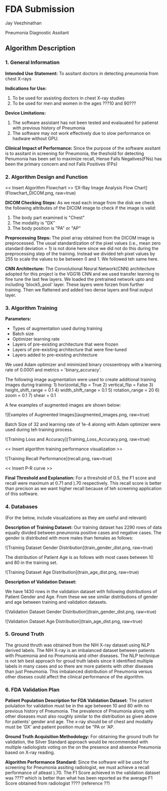 # FDA  Submission
Jay Veezhinathan

Pneumonia Diagnostic Assitant

## Algorithm Description 

### 1. General Information

**Intended Use Statement:** 
To assitant doctors in detecting pneumonia from chest X-rays

**Indications for Use:**
1) To be used for assisting doctors in chest X-ray studies
2) To be used for men and women in the ages ???10 and 90??? 

**Device Limitations:**
1)  The software assistant has not been tested and evalauated for patienst with 
    previous history of Pneumonia
2)  The software may not work effectively due to slow performance on hadware without GPU.

**Clinical Impact of Performance:**
Since the purpose of the software assitant is to assitant in screening for Pneumonia, the theshold for 
detecting Penumonia has been set to maximize recall,  Hense Falls Negatives(FNs) has been the primary concern and not 
Falls Positives (FPs)

### 2. Algorithm Design and Function

<< Insert Algorithm Flowchart >>
![X-Ray Image Analysis Flow Chart](Flowchart_DICOM.png, raw=true)

**DICOM Checking Steps:**
As we read each image from the disk we check the following attributes of the DICOM image to check if the 
image is valid:

1) The body part examined is "Chest"
2) The modality is "DX"
3) The body position is "PA" or "AP"

**Preprocessing Steps:**
The pixel array obtained from the DICOM image is preprocessed.  The usual standardization of the pixel values (i.e., mean zero standard deviation = 1) is not done here since we did not do this during the preprocessing step of the training.  Instead we divided teh pixel values by 255 to scale the values to be between 0 and 1.  We followed teh same here.  

**CNN Architecture:**
The Convolutional Neural Network(CNN) architecture adopted for this project is the VGG16 CNN and we used transfer learning 
to fine tune the last few layers.  We loaded the pretrained network upto and including 'block5_pool' layer.  These layers were forzen from further training.  Then we flattened and added two dense layers and final output layer.  

### 3. Algorithm Training

**Parameters:**
* Types of augmentation used during training
* Batch size
* Optimizer learning rate
* Layers of pre-existing architecture that were frozen
* Layers of pre-existing architecture that were fine-tuned
* Layers added to pre-existing architecture

We used Adam optimizer and minimized binary crossentropy with a learning rate of 0.0001 and metrics = 'binary_accuracy'.

The following image augmentation were used to create additional training images during training:
    1) horizontal_flip = True 
    2) vertical_flip = False
    3) height_shift_range = 0.1
    4) width_shift_range = 0.1
    5) rotation_range  = 20
    6) zoom = 0.1
    7) shear = 0.1
    
 A few examples of augmented images are shown below:
 
![Examples of Augmented Images](augmented_images.png, raw=true)

 
 Batch Size of 32 and learning rate of 1e-4 alonng with Adam optimizer were used during teh training process.
 
![Training Loss and Accuracy](Training_Loss_Accuracy.png, raw=true)

<< Insert algorithm training performance visualization >> 

![Training Recall Performance](recall.png, raw=true)

<< Insert P-R curve >>

**Final Threshold and Explanation:**
For a threshold of 0.5, the F1 score and recall were maximum at 0.71 and ).70 respectively.  This recall score is better than precison as we want higher recall because of teh screening application of this software.  

### 4. Databases
 (For the below, include visualizations as they are useful and relevant)

**Description of Training Dataset:** 
Our training dataset has 2290 rows of data equally divided between pneumonia positive cases and negative cases.  The gender is distributed with more males than females as follows:

![Training Dataset Gender Distribution](train_gender_dist.png, raw=true)

The distribution of Patient Age is as follows with most cases between 10 and 80 in the training set.

![Training Dataset Age Distribution](train_age_dist.png, raw=true)

**Description of Validation Dataset:** 

We have 1430 rows in the validation dataset with following distributions of Patient Gender and Age. From these  we see similar distributions of gender and age between training and validation datasets.  

![Validation Dataset Gender Distribution](train_gender_dist.png, raw=true)


![Validation Dataset Age Distribution](train_age_dist.png, raw=true)


### 5. Ground Truth

The ground thruth was obtained from the NIH X-ray dataset using NLP derived labels.  The NIH X-ray is an imbalanced dataset between patients with Pnuemonia and no Pneumonia and other diseases.  The NLP technique is not teh best approach for groud truth labels since it identified multiple labels in many cases and so there are more patients with other diseases than just Pneumonia.  This imbalanced distribution of Pneumonia versus other diseses could affect the clinical performance of the algorithm.    

### 6. FDA Validation Plan

**Patient Population Description for FDA Validation Dataset:**
The patient polulation for validation must be in the age between 10 and 80 with no previous history of Pneumonia. The prevalence of Pneumonia along with other diseases must also roughly similar to the distribution as given above for patients' gender and age.  The x-ray should be of chest and modality must be 'DX' and patient position must be "PA or 'AP.   

**Ground Truth Acquisition Methodology:**
For obtaining the ground truth for validation, the Silver Standard approach would be recommended with multiple radiologists voting on the on the presence and absence Pneumonia based on X-ray reading.  

**Algorithm Performance Standard:**
Since the software will be used for screening for Pneumonia assiting radiologist, we must achieve a recall performance of atleast ).70.  The F1 Score achieved in the validation dataset was ???? which is better than what has been reported as the average F1 Score obtained from  radiologist ???? (reference ??)